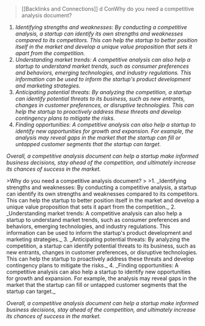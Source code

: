 >[[Backlinks and Connections]] d ConWhy do you need a competitive analysis document?

1. _Identifying strengths and weaknesses: By conducting a competitive analysis, a startup can identify its own strengths and weaknesses compared to its competitors. This can help the startup to better position itself in the market and develop a unique value proposition that sets it apart from the competition._
2. _Understanding market trends: A competitive analysis can also help a startup to understand market trends, such as consumer preferences and behaviors, emerging technologies, and industry regulations. This information can be used to inform the startup's product development and marketing strategies._
3. _Anticipating potential threats: By analyzing the competition, a startup can identify potential threats to its business, such as new entrants, changes in customer preferences, or disruptive technologies. This can help the startup to proactively address these threats and develop contingency plans to mitigate the risks._
4. _Finding opportunities: A competitive analysis can also help a startup to identify new opportunities for growth and expansion. For example, the analysis may reveal gaps in the market that the startup can fill or untapped customer segments that the startup can target._

_Overall, a competitive analysis document can help a startup make informed business decisions, stay ahead of the competition, and ultimately increase its chances of success in the market._

</aside>
>Why do you need a competitive analysis document?
>
>1. _Identifying strengths and weaknesses: By conducting a competitive analysis, a startup can identify its own strengths and weaknesses compared to its competitors. This can help the startup to better position itself in the market and develop a unique value proposition that sets it apart from the competition._
2. _Understanding market trends: A competitive analysis can also help a startup to understand market trends, such as consumer preferences and behaviors, emerging technologies, and industry regulations. This information can be used to inform the startup's product development and marketing strategies._
3. _Anticipating potential threats: By analyzing the competition, a startup can identify potential threats to its business, such as new entrants, changes in customer preferences, or disruptive technologies. This can help the startup to proactively address these threats and develop contingency plans to mitigate the risks._
4. _Finding opportunities: A competitive analysis can also help a startup to identify new opportunities for growth and expansion. For example, the analysis may reveal gaps in the market that the startup can fill or untapped customer segments that the startup can target._

_Overall, a competitive analysis document can help a startup make informed business decisions, stay ahead of the competition, and ultimately increase its chances of success in the market._

